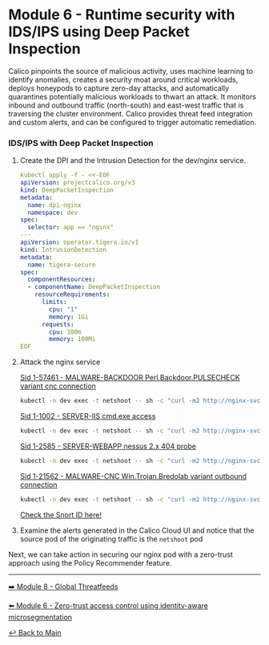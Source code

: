 # Module 6 - Runtime security with IDS/IPS using Deep Packet Inspection

Calico pinpoints the source of malicious activity, uses machine learning to identify anomalies, creates a security moat
around critical workloads, deploys honeypods to capture zero-day attacks, and automatically quarantines potentially
malicious workloads to thwart an attack. It monitors inbound and outbound traffic (north-south) and east-west traffic
that is traversing the cluster environment. Calico provides threat feed integration and custom alerts, and can be
configured to trigger automatic remediation.

### IDS/IPS with Deep Packet Inspection

1. Create the DPI and the Intrusion Detection for the dev/nginx service.

   ```yaml
   kubectl apply -f - <<-EOF
   apiVersion: projectcalico.org/v3
   kind: DeepPacketInspection
   metadata:
     name: dpi-nginx
     namespace: dev
   spec:
     selector: app == "nginx"
   ---
   apiVersion: operator.tigera.io/v1
   kind: IntrusionDetection
   metadata:
     name: tigera-secure
   spec:
     componentResources:
     - componentName: DeepPacketInspection
       resourceRequirements:
         limits:
           cpu: "1"
           memory: 1Gi
         requests:
           cpu: 100m
           memory: 100Mi
   EOF
   ```

2. Attack the nginx service

   [Sid 1-57461 - MALWARE-BACKDOOR Perl.Backdoor.PULSECHECK variant cnc connection](https://www.snort.org/rule_docs/1-57461)

   ```bash
   kubectl -n dev exec -t netshoot -- sh -c "curl -m2 http://nginx-svc/secid_canceltoken.cgi -H 'X-CMD: Test' -H 'X-KEY: Test' -XPOST"
   ```

   [Sid 1-1002 - SERVER-IIS cmd.exe access](https://www.snort.org/rule_docs/1-1002)

   ```bash
   kubectl -n dev exec -t netshoot -- sh -c "curl -m2 http://nginx-svc/cmd.exe"
   ```

   [Sid 1-2585 - SERVER-WEBAPP nessus 2.x 404 probe](https://www.snort.org/rule_docs/1-2585)  

   ```bash
   kubectl -n dev exec -t netshoot -- sh -c "curl -m2 http://nginx-svc/NessusTest"
   ```

   [Sid 1-21562 - MALWARE-CNC Win.Trojan.Bredolab variant outbound connection](https://www.snort.org/rule_docs/1-21562)

   ```bash
   kubectl -n dev exec -t netshoot -- sh -c "curl -m2 http://nginx-svc/ -H 'User-Agent: Mozilla/4.0' -XPOST --data-raw 'smk=1234'"
   ```

   [Check the Snort ID here!](https://www.snort.org/search)

3. Examine the alerts generated in the Calico Cloud UI and notice that the source pod of the originating traffic is the ```netshoot``` pod

Next, we can take action in securing our nginx pod with a zero-trust approach using the Policy Recommender feature.

---

[:arrow_right: Module 8 - Global Threatfeeds](module-8-threatfeed.md) <br>

[:arrow_left: Module 6 - Zero-trust access control using identity-aware microsegmentation](module-6-zerotrust.md)

[:leftwards_arrow_with_hook: Back to Main](../README.md)
